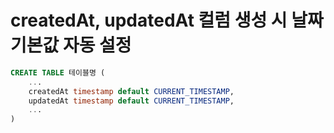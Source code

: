 # createdAt, updatedAt 컬럼 생성 시 날짜 기본값 자동 설정

```sql
CREATE TABLE 테이블명 (
    ...
    createdAt timestamp default CURRENT_TIMESTAMP,
    updatedAt timestamp default CURRENT_TIMESTAMP,
    ...
)
```